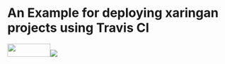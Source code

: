 # An Example for deploying xaringan projects using Travis CI

<img src="https://travis-ci.com/images/logos/TravisCI-Full-Color.png" width="97" height="30"><img src="https://travis-ci.com/mca91/xaringan_CI_example.svg?branch=master">
